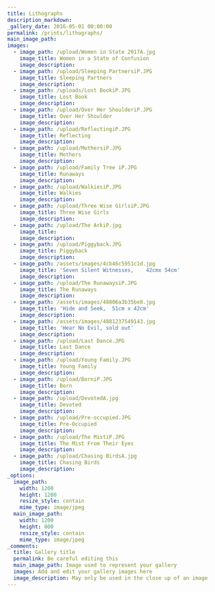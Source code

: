 ```yaml
---
title: Lithographs
description_markdown:
_gallery_date: 2016-05-01 00:00:00
permalink: /prints/lithographs/
main_image_path:
images:
  - image_path: /upload/Women in State 2017A.jpg
    image_title: Women in a State of Confusion
    image_description:
  - image_path: /upload/Sleeping PartnersiP.JPG
    image_title: Sleeping Partners
    image_description:
  - image_path: /uploads/Lost BookiP.JPG
    image_title: Lost Book
    image_description:
  - image_path: /upload/Over Her ShoulderiP.JPG
    image_title: Over Her Shoulder
    image_description:
  - image_path: /upload/ReflectingiP.JPG
    image_title: Reflecting
    image_description:
  - image_path: /upload/MothersiP.JPG
    image_title: Mothers
    image_description:
  - image_path: /upload/Family Tree iP.JPG
    image_title: Runaways
    image_description:
  - image_path: /upload/WalkiesiP.JPG
    image_title: Walkies
    image_description:
  - image_path: /upload/Three Wise GirlsiP.JPG
    image_title: Three Wise Girls
    image_description:
  - image_path: /upload/The ArkiP.jpg
    image_title:
    image_description:
  - image_path: /upload/Piggyback.JPG
    image_title: Piggyback
    image_description:
  - image_path: /assets/images/4cb46c5951c1d.jpg
    image_title: 'Seven Silent Witnesses,    42cmx 54cm'
    image_description:
  - image_path: /upload/The RunawaysiP.JPG
    image_title: The Runaways
    image_description:
  - image_path: /assets/images/48806a3b35be8.jpg
    image_title: 'Hide and Seek,  51cm x 42cm'
    image_description:
  - image_path: /assets/images/4881237549143.jpg
    image_title: 'Hear No Evil, sold out'
    image_description:
  - image_path: /upload/Last Dance.JPG
    image_title: Last Dance
    image_description:
  - image_path: /upload/Young Family.JPG
    image_title: Young Family
    image_description:
  - image_path: /upload/BorniP.JPG
    image_title: Born
    image_description:
  - image_path: /upload/DevotedA.jpg
    image_title: Devoted
    image_description:
  - image_path: /upload/Pre-occupied.JPG
    image_title: Pre-Occupied
    image_description:
  - image_path: /upload/The MistiP.JPG
    image_title: The Mist From Their Eyes
    image_description:
  - image_path: /upload/Chasing BirdsA.jpg
    image_title: Chasing Birds
    image_description:
_options:
  image_path:
    width: 1200
    height: 1200
    resize_style: contain
    mime_type: image/jpeg
  main_image_path:
    width: 1200
    height: 800
    resize_style: contain
    mime_type: image/jpeg
_comments:
  title: Gallery title
  permalink: Be careful editing this
  main_image_path: Image used to represent your gallery
  images: Add and edit your gallery images here
  image_description: May only be used in the close up of an image
---
```

